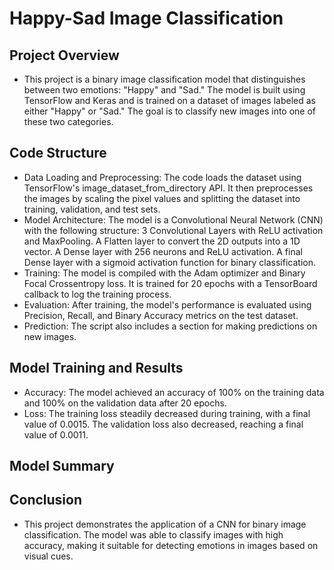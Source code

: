 # Happy-Sad Image Classification

## Project Overview

- This project is a binary image classification model that distinguishes between two emotions: "Happy" and "Sad." 
The model is built using TensorFlow and Keras and is trained on a dataset of images labeled as either "Happy" or "Sad." 
The goal is to classify new images into one of these two categories.

## Code Structure

- Data Loading and Preprocessing: The code loads the dataset using TensorFlow's image_dataset_from_directory API.
                                  It then preprocesses the images by scaling the pixel values
                                  and splitting the dataset into training, validation, and test sets.
- Model Architecture: The model is a Convolutional Neural Network (CNN) with the following structure:
                      3 Convolutional Layers with ReLU activation and MaxPooling.
                      A Flatten layer to convert the 2D outputs into a 1D vector.
                      A Dense layer with 256 neurons and ReLU activation.
                      A final Dense layer with a sigmoid activation function for binary classification.
- Training: The model is compiled with the Adam optimizer and Binary Focal Crossentropy loss. It is trained for 20 epochs
            with a TensorBoard callback to log the training process.
- Evaluation: After training, the model's performance is evaluated using Precision, Recall, and Binary Accuracy metrics on the test dataset.
- Prediction: The script also includes a section for making predictions on new images.


## Model Training and Results

- Accuracy: The model achieved an accuracy of 100% on the training data and 100% on the validation data after 20 epochs.
- Loss: The training loss steadily decreased during training, with a final value of 0.0015. The validation loss also decreased,
        reaching a final value of 0.0011.

## Model Summary

## Conclusion

- This project demonstrates the application of a CNN for binary image classification. The model was able to classify images
with high accuracy, making it suitable for detecting emotions in images based on visual cues.

